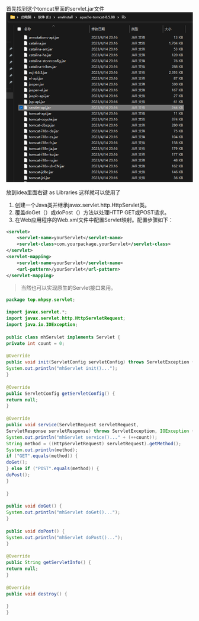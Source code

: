 首先找到这个tomcat里面的servlet.jar文件
![](assets/f38952d1e9a6b6bf59ca9a4248101428_MD5.png)

放到idea里面右键 as Libraries 这样就可以使用了

1.  创建一个Java类并继承javax.servlet.http.HttpServlet类。
2.  覆盖doGet（）或doPost（）方法以处理HTTP GET或POST请求。
3.  在Web应用程序的Web.xml文件中配置Servlet映射。配置步骤如下：
```xml
<servlet>
	<servlet-name>yourServlet</servlet-name>
	<servlet-class>com.yourpackage.yourServlet</servlet-class>
</servlet>
<servlet-mapping>
	<servlet-name>yourServlet</servlet-name>
	<url-pattern>/yourServlet</url-pattern>
</servlet-mapping>
```

> 当然也可以实现原生的Servlet接口来用。

```java
package top.mhpsy.servlet;  
  
import javax.servlet.*;  
import javax.servlet.http.HttpServletRequest;  
import java.io.IOException;  
  
public class mhServlet implements Servlet {  
private int count = 0;  
  
@Override  
public void init(ServletConfig servletConfig) throws ServletException {  
System.out.println("mhServlet init()...");  
}  
  
@Override  
public ServletConfig getServletConfig() {  
return null;  
}  
  
@Override  
public void service(ServletRequest servletRequest,  
ServletResponse servletResponse) throws ServletException, IOException {  
System.out.println("mhServlet service()..." + (++count));  
String method = ((HttpServletRequest) servletRequest).getMethod();  
System.out.println(method);  
if ("GET".equals(method)) {  
doGet();  
} else if ("POST".equals(method)) {  
doPost();  
}  
  
}  
  
public void doGet() {  
System.out.println("mhServlet doGet()...");  
}  
  
public void doPost() {  
System.out.println("mhServlet doPost()...");  
}  
  
@Override  
public String getServletInfo() {  
return null;  
}  
  
@Override  
public void destroy() {  
  
}  
}
```